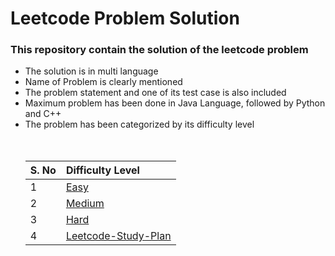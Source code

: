 <h1> Leetcode Problem Solution</h1>
<h3> This repository contain the solution of the leetcode problem</h3>
<ul>
<li> The solution is in multi language </li>
<li> Name of Problem is clearly mentioned </li>
<li> The problem statement and one of its test case is also included </li>
<li> Maximum problem has been done in Java Language, followed by Python and C++ </li>
<li> The problem has been categorized by its difficulty level </li><br><br>

|S. No| Difficulty Level |
| :---| :----------------|
|1| [Easy](https://github.com/sudoshivesh/leetcode-problem-solution/tree/sudo/easy) |
|2| [Medium](https://github.com/sudoshivesh/leetcode-problem-solution/tree/sudo/medium) |
|3| [Hard](https://github.com/sudoshivesh/leetcode-problem-solution/tree/sudo/hard) |
|4| [Leetcode-Study-Plan]()|

